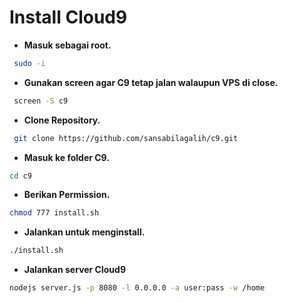 # Install Cloud9

- **Masuk sebagai root.**

```bash
 sudo -i
```

- **Gunakan screen agar C9 tetap jalan walaupun VPS di close.**

```bash
 screen -S c9
```

- **Clone Repository.**

```bash
 git clone https://github.com/sansabilagalih/c9.git
```

- **Masuk ke folder C9.**

```bash
cd c9
```

- **Berikan Permission.**

```bash 
chmod 777 install.sh
```

- **Jalankan untuk menginstall.**

```bash
./install.sh
```

- **Jalankan server Cloud9**
```bash
nodejs server.js -p 8080 -l 0.0.0.0 -a user:pass -w /home
```


